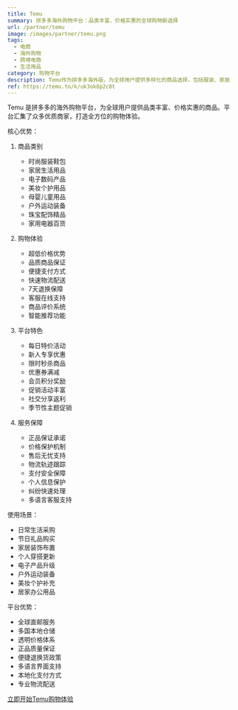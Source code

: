 ```yaml
---
title: Temu
summary: 拼多多海外购物平台：品类丰富、价格实惠的全球购物新选择
url: /partner/temu
image: /images/partner/temu.png
tags:
  - 电商
  - 海外购物
  - 跨境电商
  - 生活用品
category: 购物平台
description: Temu作为拼多多海外版，为全球用户提供多样化的商品选择，包括服装、家居、电子产品等，价格实惠，送货便捷。
ref: https://temu.to/k/uk3ok8p2c8t
---
```


Temu 是拼多多的海外购物平台，为全球用户提供品类丰富、价格实惠的商品。平台汇集了众多优质商家，打造全方位的购物体验。

核心优势：

1. 商品类别
   - 时尚服装鞋包
   - 家居生活用品
   - 电子数码产品
   - 美妆个护用品
   - 母婴儿童用品
   - 户外运动装备
   - 珠宝配饰精品
   - 家用电器百货

2. 购物体验
   - 超低价格优势
   - 品质商品保证
   - 便捷支付方式
   - 快速物流配送
   - 7天退换保障
   - 客服在线支持
   - 商品评价系统
   - 智能推荐功能

3. 平台特色
   - 每日特价活动
   - 新人专享优惠
   - 限时秒杀商品
   - 优惠券满减
   - 会员积分奖励
   - 促销活动丰富
   - 社交分享返利
   - 季节性主题促销

4. 服务保障
   - 正品保证承诺
   - 价格保护机制
   - 售后无忧支持
   - 物流轨迹跟踪
   - 支付安全保障
   - 个人信息保护
   - 纠纷快速处理
   - 多语言客服支持

使用场景：
- 日常生活采购
- 节日礼品购买
- 家居装饰布置
- 个人穿搭更新
- 电子产品升级
- 户外运动装备
- 美妆个护补充
- 居家办公用品

平台优势：
- 全球直邮服务
- 多国本地仓储
- 透明价格体系
- 正品质量保证
- 便捷退换货政策
- 多语言界面支持
- 本地化支付方式
- 专业物流配送

[立即开始Temu购物体验](https://temu.to/k/uk3ok8p2c8t)
